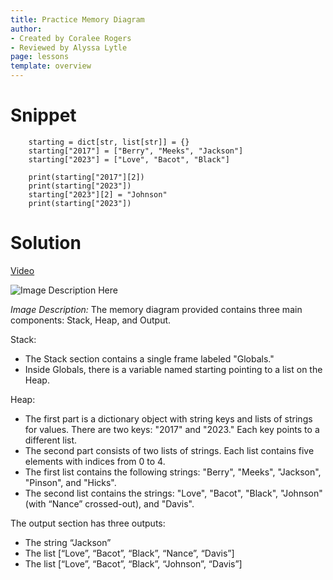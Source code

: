 ```yaml
---
title: Practice Memory Diagram
author:
- Created by Coralee Rogers
- Reviewed by Alyssa Lytle
page: lessons
template: overview
---
```


# Snippet

```
    starting = dict[str, list[str]] = {}
    starting["2017"] = ["Berry", "Meeks", "Jackson"]
    starting["2023"] = ["Love", "Bacot", "Black"]

    print(starting["2017"][2])
    print(starting["2023"])
    starting["2023"][2] = "Johnson"
    print(starting["2023"])
```

# Solution
[Video ](https://youtu.be/KcP6rkkHrEs) 

<img class="img-fluid" src="/static/practice-mem-diagrams/lineup-sol.png" alt="Image Description Here"  />

*Image Description:*
The memory diagram provided contains three main components: Stack, Heap, and Output.

Stack:
* The Stack section contains a single frame labeled "Globals."
* Inside Globals, there is a variable named starting pointing to a list on the Heap.

Heap:
* The first part is a dictionary object with string keys and lists of strings for values. There are two keys: "2017" and "2023." Each key points to a different list.
* The second part consists of two lists of strings. Each list contains five elements with indices from 0 to 4.
* The first list contains the following strings: "Berry", "Meeks", "Jackson", "Pinson", and "Hicks".
* The second list contains the strings: "Love", "Bacot", "Black", "Johnson" (with “Nance” crossed-out), and "Davis".

The output section has three outputs:
* The string “Jackson”
* The list [“Love”, “Bacot”, “Black”, “Nance”, “Davis”]
* The list [“Love”, “Bacot”, “Black”, “Johnson”, “Davis”]